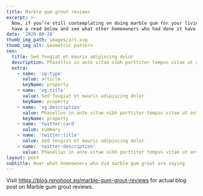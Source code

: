```yaml
---
title: Marble gum grout reviews
excerpt: >-
  Now, if you’re still contemplating on doing marble gum for your living room,
  have a read below and see what other homeowners who had done it have to say.
date: '2020-08-28'
thumb_img_path: images/art.svg
thumb_img_alt: Geometric pattern
seo:
  title: Sed feugiat et mauris adipiscing dolor
  description: Phasellus in ante vitae nibh porttitor tempus vitae ut ante
  extra:
    - name: 'og:type'
      value: article
      keyName: property
    - name: 'og:title'
      value: Sed feugiat et mauris adipiscing dolor
      keyName: property
    - name: 'og:description'
      value: Phasellus in ante vitae nibh porttitor tempus vitae ut ante
      keyName: property
    - name: 'twitter:card'
      value: summary
    - name: 'twitter:title'
      value: Sed feugiat et mauris adipiscing dolor
    - name: 'twitter:description'
      value: Phasellus in ante vitae nibh porttitor tempus vitae ut ante
layout: post
subtitle: Hear what homeowners who did marble gum grout are saying
---
```

Visit <https://blog.renohoot.sg/marble-gum-grout-reviews> for actual blog post on Marble gum grout reviews.
